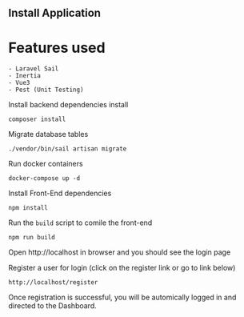 ## Install Application

# Features used
    - Laravel Sail
    - Inertia
    - Vue3
    - Pest (Unit Testing)

Install backend dependencies install

```
composer install
```

Migrate database tables

```
./vendor/bin/sail artisan migrate
```

Run docker containers

```
docker-compose up -d
```

Install Front-End dependencies

```
npm install
```

Run the `build` script to comile the front-end

```
npm run build
```

Open http://localhost in browser and you should see the login page

Register a user for login (click on the register link or go to link below)

```
http://localhost/register
```

Once registration is successful, you will be automically logged in and directed to the Dashboard.
